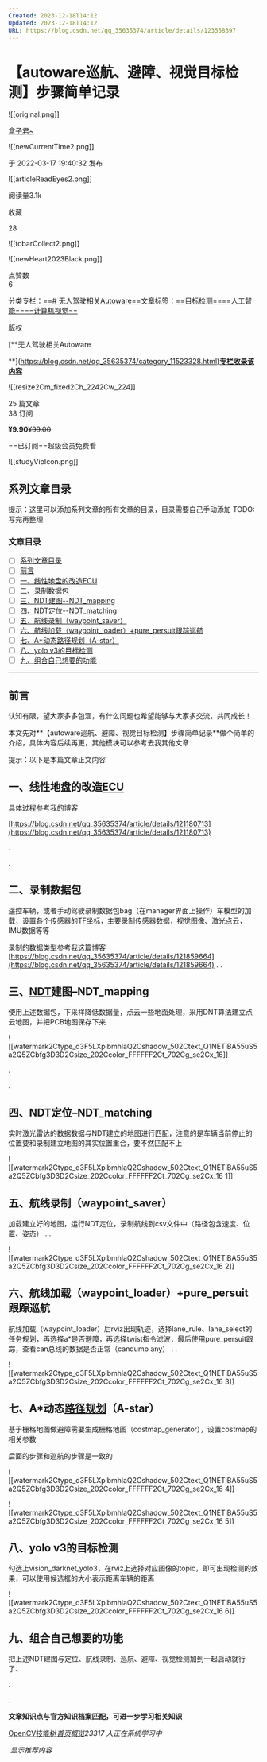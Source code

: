 ```yaml
---
Created: 2023-12-18T14:12
Updated: 2023-12-18T14:12
URL: https://blog.csdn.net/qq_35635374/article/details/123558397
---
```

# **【autoware巡航、避障、视觉目标检测】步骤简单记录**

![[original.png]]

[盒子君~](https://blog.csdn.net/qq_35635374)

![[newCurrentTime2.png]]

于 2022-03-17 19:40:32 发布

![[articleReadEyes2.png]]

阅读量3.1k

收藏  
  
  
28  

![[tobarCollect2.png]]

![[newHeart2023Black.png]]

点赞数  
6  

分类专栏：[==# 无人驾驶相关Autoware==](https://blog.csdn.net/qq_35635374/category_11523328.html)文章标签：[==目标检测==](https://so.csdn.net/so/search/s.do?q=%E7%9B%AE%E6%A0%87%E6%A3%80%E6%B5%8B&t=all&o=vip&s=&l=&f=&viparticle=)[==人工智能==](https://so.csdn.net/so/search/s.do?q=%E4%BA%BA%E5%B7%A5%E6%99%BA%E8%83%BD&t=all&o=vip&s=&l=&f=&viparticle=)[==计算机视觉==](https://so.csdn.net/so/search/s.do?q=%E8%AE%A1%E7%AE%97%E6%9C%BA%E8%A7%86%E8%A7%89&t=all&o=vip&s=&l=&f=&viparticle=)

版权

[**无人驾驶相关Autoware  
  
**](https://blog.csdn.net/qq_35635374/category_11523328.html)[**专栏收录该内容**](https://blog.csdn.net/qq_35635374/category_11523328.html)[](https://blog.csdn.net/qq_35635374/category_11523328.html)

![[resize2Cm_fixed2Ch_2242Cw_224]]

25 篇文章  
38 订阅  
  
  
**¥9.90**~~¥99.00~~

==已订阅==超级会员免费看

![[studyVipIcon.png]]

## **系列文章目录**

提示：这里可以添加系列文章的所有文章的目录，目录需要自己手动添加 TODO:写完再整理

### **文章目录**

- [ ] [系列文章目录](https://blog.csdn.net/qq_35635374/article/details/123558397#_0)
- [ ] [前言](https://blog.csdn.net/qq_35635374/article/details/123558397#_13)
- [ ] [一、线性地盘的改造ECU](https://blog.csdn.net/qq_35635374/article/details/123558397#ECU_24)
- [ ] [二、录制数据包](https://blog.csdn.net/qq_35635374/article/details/123558397#_32)
- [ ] [三、NDT建图--NDT_mapping](https://blog.csdn.net/qq_35635374/article/details/123558397#NDTNDT_mapping_39)
- [ ] [四、NDT定位--NDT_matching](https://blog.csdn.net/qq_35635374/article/details/123558397#NDTNDT_matching_47)
- [ ] [五、航线录制（waypoint_saver）](https://blog.csdn.net/qq_35635374/article/details/123558397#waypoint_saver_51)
- [ ] [六、航线加载（waypoint_loader）+pure_persuit跟踪巡航](https://blog.csdn.net/qq_35635374/article/details/123558397#waypoint_loaderpure_persuit_56)
- [ ] [七、A*动态路径规划（A-star）](https://blog.csdn.net/qq_35635374/article/details/123558397#AAstar_61)
- [ ] [八、yolo v3的目标检测](https://blog.csdn.net/qq_35635374/article/details/123558397#yolo_v3_68)
- [ ] [九、组合自己想要的功能](https://blog.csdn.net/qq_35635374/article/details/123558397#_72)

---

## **前言**

认知有限，望大家多多包涵，有什么问题也希望能够与大家多交流，共同成长！  
  
本文先对**【autoware巡航、避障、视觉目标检测】步骤简单记录**做个简单的介绍，具体内容后续再更，其他模块可以参考去我其他文章  
  
提示：以下是本篇文章正文内容

## **一、线性地盘的改造**[**ECU**](https://so.csdn.net/so/search?q=ECU&spm=1001.2101.3001.7020)

具体过程参考我的博客

[https://blog.csdn.net/qq_35635374/article/details/121180713](https://blog.csdn.net/qq_35635374/article/details/121180713)

.

.

## **二、录制数据包**

遥控车辆，或者手动驾驶录制数据包bag（在manager界面上操作）车模型的加载，设置各个传感器的TF坐标，主要录制传感器数据，视觉图像、激光点云，IMU数据等等

录制的数据类型参考我这篇博客 [https://blog.csdn.net/qq_35635374/article/details/121859664](https://blog.csdn.net/qq_35635374/article/details/121859664) . .

## **三、**[**NDT**](https://so.csdn.net/so/search?q=NDT&spm=1001.2101.3001.7020)**建图–NDT_mapping**

使用上述数据包，下采样降低数据量，点云一些地面处理，采用DNT算法建立点云地图，并把PCB地图保存下来

![[watermark2Ctype_d3F5LXplbmhlaQ2Cshadow_502Ctext_Q1NETiBA55uS5a2Q5ZCbfg3D3D2Csize_202Ccolor_FFFFFF2Ct_702Cg_se2Cx_16]]

.

.

## **四、NDT定位–NDT_matching**

实时激光雷达的数据数据与NDT建立的地图进行匹配，注意的是车辆当前停止的位置要和录制建立地图的其实位置重合，要不然匹配不上

![[watermark2Ctype_d3F5LXplbmhlaQ2Cshadow_502Ctext_Q1NETiBA55uS5a2Q5ZCbfg3D3D2Csize_202Ccolor_FFFFFF2Ct_702Cg_se2Cx_16 1]]

## **五、航线录制（waypoint_saver）**

加载建立好的地图，运行NDT定位，录制航线到csv文件中（路径包含速度、位置、姿态） . .

![[watermark2Ctype_d3F5LXplbmhlaQ2Cshadow_502Ctext_Q1NETiBA55uS5a2Q5ZCbfg3D3D2Csize_202Ccolor_FFFFFF2Ct_702Cg_se2Cx_16 2]]

## **六、航线加载（waypoint_loader）+pure_persuit跟踪巡航**

航线加载（waypoint_loader）后rviz出现轨迹，选择lane_rule、lane_select的任务规划，再选择a*是否避障，再选择twist指令滤波，最后使用pure_persuit跟踪，查看can总线的数据是否正常（candump any） . .

![[watermark2Ctype_d3F5LXplbmhlaQ2Cshadow_502Ctext_Q1NETiBA55uS5a2Q5ZCbfg3D3D2Csize_202Ccolor_FFFFFF2Ct_702Cg_se2Cx_16 3]]

## **七、A*动态**[**路径规划**](https://so.csdn.net/so/search?q=%E8%B7%AF%E5%BE%84%E8%A7%84%E5%88%92&spm=1001.2101.3001.7020)**（A-star）**

基于栅格地图做避障需要生成栅格地图（costmap_generator），设置costmap的相关参数

后面的步骤和巡航的步骤是一致的

![[watermark2Ctype_d3F5LXplbmhlaQ2Cshadow_502Ctext_Q1NETiBA55uS5a2Q5ZCbfg3D3D2Csize_202Ccolor_FFFFFF2Ct_702Cg_se2Cx_16 4]]

![[watermark2Ctype_d3F5LXplbmhlaQ2Cshadow_502Ctext_Q1NETiBA55uS5a2Q5ZCbfg3D3D2Csize_202Ccolor_FFFFFF2Ct_702Cg_se2Cx_16 5]]

## **八、yolo v3的目标检测**

勾选上vision_darknet_yolo3，在rviz上选择对应图像的topic，即可出现检测的效果，可以使用候选框的大小表示距离车辆的距离

![[watermark2Ctype_d3F5LXplbmhlaQ2Cshadow_502Ctext_Q1NETiBA55uS5a2Q5ZCbfg3D3D2Csize_202Ccolor_FFFFFF2Ct_702Cg_se2Cx_16 6]]

## **九、组合自己想要的功能**

把上述NDT建图与定位、航线录制、巡航、避障、视觉检测加到一起启动就行了、  
  
.  
  
.

**文章知识点与官方知识档案匹配，可进一步学习相关知识**

[OpenCV技能树](https://edu.csdn.net/skill/opencv/?utm_source=csdn_ai_skill_tree_blog)[_首页_](https://edu.csdn.net/skill/opencv/?utm_source=csdn_ai_skill_tree_blog)[_概览_](https://edu.csdn.net/skill/opencv/?utm_source=csdn_ai_skill_tree_blog)_23317_ _人正在系统学习中_

 _显示推荐内容_